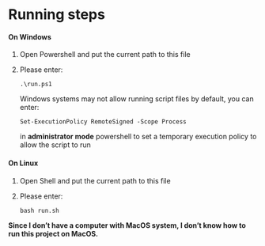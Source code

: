 # Running steps

#### On Windows

1. Open Powershell and put the current path to this file

2. Please enter:

   ```shell
   .\run.ps1
   ```

   Windows systems may not allow running script files by default, you can enter:

   ```shell
   Set-ExecutionPolicy RemoteSigned -Scope Process
   ```

   in **administrator mode** powershell to set a temporary execution policy to allow the script to run

   

#### On Linux

1. Open Shell and put the current path to this file

2. Please enter:

   ```shell
   bash run.sh
   ```

   


**Since I don’t have a computer with MacOS system, I don’t know how to run this project on MacOS.**

